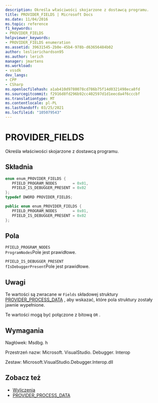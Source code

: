 ```yaml
---
description: Określa właściwości skojarzone z dostawcą programu.
title: PROVIDER_FIELDS | Microsoft Docs
ms.date: 11/04/2016
ms.topic: reference
f1_keywords:
- PROVIDER_FIELDS
helpviewer_keywords:
- PROVIDER_FIELDS enumeration
ms.assetid: 39631545-2b0e-45b4-978b-d63656484b02
author: leslierichardson95
ms.author: lerich
manager: jmartens
ms.workload:
- vssdk
dev_langs:
- CPP
- CSharp
ms.openlocfilehash: a1ab410d9780078cd786b75f14d0321498eca8fd
ms.sourcegitcommit: f2916d8fd296b92cc402597d1d1eecda4f6cccbf
ms.translationtype: MT
ms.contentlocale: pl-PL
ms.lasthandoff: 03/25/2021
ms.locfileid: "105079543"
---
```

# <a name="provider_fields"></a>PROVIDER_FIELDS
Określa właściwości skojarzone z dostawcą programu.

## <a name="syntax"></a>Składnia

```cpp
enum enum_PROVIDER_FIELDS {
   PFIELD_PROGRAM_NODES       = 0x01,
   PFIELD_IS_DEBUGGER_PRESENT = 0x02
};
typedef DWORD PROVIDER_FIELDS;
```

```csharp
public enum enum_PROVIDER_FIELDS {
   PFIELD_PROGRAM_NODES       = 0x01,
   PFIELD_IS_DEBUGGER_PRESENT = 0x02
};
```

## <a name="fields"></a>Pola
 `PFIELD_PROGRAM_NODES`\
 `ProgramNodes`Pole jest prawidłowe.

 `PFIELD_IS_DEBUGGER_PRESENT`\
 `fIsDebuggerPresent`Pole jest prawidłowe.

## <a name="remarks"></a>Uwagi
 Te wartości są zwracane w `Fields` składowej struktury [PROVIDER_PROCESS_DATA](../../../extensibility/debugger/reference/provider-process-data.md) , aby wskazać, które pola struktury zostały jawnie wypełnione.

 Te wartości mogą być połączone z bitową `OR` .

## <a name="requirements"></a>Wymagania
 Nagłówek: Msdbg. h

 Przestrzeń nazw: Microsoft. VisualStudio. Debugger. Interop

 Zestaw: Microsoft.VisualStudio.Debugger.Interop.dll

## <a name="see-also"></a>Zobacz też
- [Wyliczenia](../../../extensibility/debugger/reference/enumerations-visual-studio-debugging.md)
- [PROVIDER_PROCESS_DATA](../../../extensibility/debugger/reference/provider-process-data.md)
